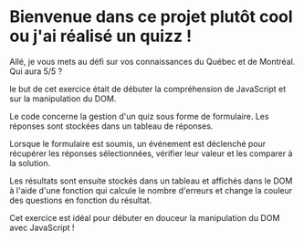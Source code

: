 # Bienvenue dans ce projet plutôt cool ou j'ai réalisé un quizz !


Allé, je vous mets au défi sur vos connaissances du Québec et de Montréal. Qui aura 5/5 ? 

le but de cet exercice était de débuter la compréhension de JavaScript et sur la manipulation du DOM.

Le code concerne la gestion d'un quiz sous forme de formulaire. Les réponses sont stockées dans un tableau de réponses.

Lorsque le formulaire est soumis, un événement est déclenché pour récupérer les réponses sélectionnées, vérifier leur valeur et les comparer à la solution.

Les résultats sont ensuite stockés dans un tableau et affichés dans le DOM à l'aide d'une fonction qui calcule le nombre d'erreurs et change la couleur des questions en fonction du résultat.

Cet exercice est idéal pour débuter en douceur la manipulation du DOM avec JavaScript !
